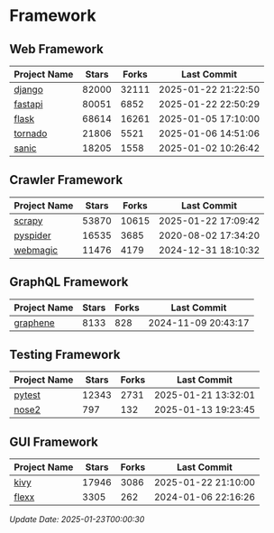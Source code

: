 # Framework

## Web Framework
| Project Name | Stars | Forks | Last Commit |
| ------------ | ----- | ----- | ----------- |
| [django](https://github.com/django/django) | 82000 | 32111 | 2025-01-22 21:22:50 |
| [fastapi](https://github.com/fastapi/fastapi) | 80051 | 6852 | 2025-01-22 22:50:29 |
| [flask](https://github.com/pallets/flask) | 68614 | 16261 | 2025-01-05 17:10:00 |
| [tornado](https://github.com/tornadoweb/tornado) | 21806 | 5521 | 2025-01-06 14:51:06 |
| [sanic](https://github.com/sanic-org/sanic) | 18205 | 1558 | 2025-01-02 10:26:42 |

## Crawler Framework
| Project Name | Stars | Forks | Last Commit |
| ------------ | ----- | ----- | ----------- |
| [scrapy](https://github.com/scrapy/scrapy) | 53870 | 10615 | 2025-01-22 17:09:42 |
| [pyspider](https://github.com/binux/pyspider) | 16535 | 3685 | 2020-08-02 17:34:20 |
| [webmagic](https://github.com/code4craft/webmagic) | 11476 | 4179 | 2024-12-31 18:10:32 |

## GraphQL Framework
| Project Name | Stars | Forks | Last Commit |
| ------------ | ----- | ----- | ----------- |
| [graphene](https://github.com/graphql-python/graphene) | 8133 | 828 | 2024-11-09 20:43:17 |

## Testing Framework
| Project Name | Stars | Forks | Last Commit |
| ------------ | ----- | ----- | ----------- |
| [pytest](https://github.com/pytest-dev/pytest) | 12343 | 2731 | 2025-01-21 13:32:01 |
| [nose2](https://github.com/nose-devs/nose2) | 797 | 132 | 2025-01-13 19:23:45 |

## GUI Framework
| Project Name | Stars | Forks | Last Commit |
| ------------ | ----- | ----- | ----------- |
| [kivy](https://github.com/kivy/kivy) | 17946 | 3086 | 2025-01-22 21:10:00 |
| [flexx](https://github.com/flexxui/flexx) | 3305 | 262 | 2024-01-06 22:16:26 |

*Update Date: 2025-01-23T00:00:30*